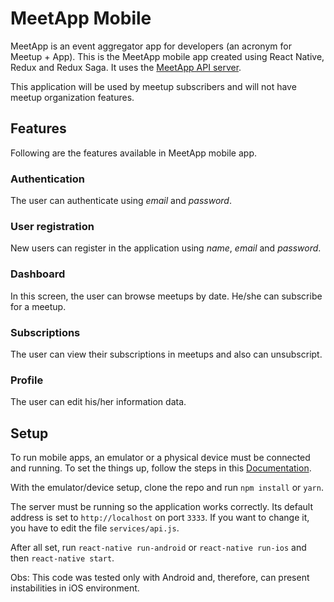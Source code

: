 # MeetApp Mobile

MeetApp is an event aggregator app for developers (an acronym for Meetup + App).
This is the MeetApp mobile app created using React Native, Redux and Redux Saga. It uses the [MeetApp API server](https://github.com/milena-rosa/meetapp-api).

This application will be used by meetup subscribers and will not have meetup organization features.


## Features

Following are the features available in MeetApp mobile app.


### Authentication

The user can authenticate using *email* and *password*.


### User registration

New users can register in the application using *name*, *email* and *password*.


### Dashboard

In this screen, the user can browse meetups by date. He/she can subscribe for a meetup.


### Subscriptions

The user can view their subscriptions in meetups and also can unsubscript.


### Profile

The user can edit his/her information data.


## Setup

To run mobile apps, an emulator or a physical device must be connected and running. To set the things up, follow the steps in this [Documentation](https://docs.rocketseat.dev/ambiente-react-native/introducao).

With the emulator/device setup, clone the repo and run `npm install` or `yarn`.

The server must be running so the application works correctly. Its default address is set to `http://localhost` on port `3333`. If you want to change it, you have to edit the file `services/api.js`.

After all set, run `react-native run-android` or `react-native run-ios` and then `react-native start`.

Obs: This code was tested only with Android and, therefore, can present instabilities in iOS environment.

